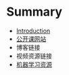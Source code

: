 # Summary

* [Introduction](README.md)
* [公开课网站](chapter1.md)
* 博客链接
* 视频资源链接
* [机器学习资源](ji-qi-xue-xi-zi-yuan.md)

